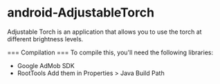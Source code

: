 android-AdjustableTorch
=======================

Adjustable Torch is an application that allows you to use the torch at different brightness levels.

=== Compilation ===
To compile this, you'll need the following libraries:
* Google AdMob SDK
* RootTools
Add them in Properties > Java Build Path
